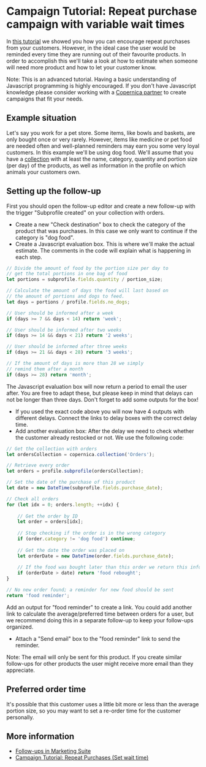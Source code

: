 # Campaign Tutorial: Repeat purchase campaign with variable wait times

In [this tutorial](./campaign-tutorial-repeat-purchase) we showed you how 
you can encourage repeat purchases from your customers. However, in the ideal 
case the user would be reminded every time they are running out of their 
favourite products. In order to accomplish this we'll take a look at 
how to estimate when someone will need more product and how to let your 
customer know.

Note: This is an advanced tutorial. Having a basic understanding of 
Javascript programming is highly encouraged. If you don't have Javascript 
knowledge please consider working with a 
[Copernica partner](https://www.copernica.com/en/support/partners) 
to create campaigns that fit your needs.

## Example situation

Let's say you work for a pet store. Some items, like bowls and baskets, 
are only bought once or very rarely. However, items like medicine or pet 
food are needed often and well-planned reminders may earn you some 
very loyal customers. In this example we'll be using dog food. We'll 
assume that you have a [collection](./database-fields-and-collections) 
with at least the name, category, quantity and portion size (per day) of the products, 
as well as information in the profile on which animals your customers own.

## Setting up the follow-up

First you should open the follow-up editor and create a new follow-up with 
the trigger "Subprofile created" on your collection with orders.

- Create a new "Check destination" box to check the category of the product 
that was purchases. In this case we only want to continue if the category 
is "dog food".
- Create a Javascript evaluation box. This is where we'll make the actual 
estimate. The comments in the code will explain what is happening in each step.

```Javascript
// Divide the amount of food by the portion size per day to 
// get the total portions in one bag of food
let portions = subprofile.fields.quantity / portion_size;

// Calculate the amount of days the food will last based on 
// the amount of portions and dogs to feed.
let days = portions / profile.fields.no_dogs;

// User should be informed after a week
if (days >= 7 && days < 14) return 'week';

// User should be informed after two weeks
if (days >= 14 && days < 21) return '2 weeks';

// User should be informed after three weeks
if (days >= 21 && days < 28) return '3 weeks';

// If the amount of days is more than 28 we simply 
// remind them after a month
if (days >= 28) return 'month';
```

The Javascript evaluation box will now return a period to email the user 
after. You are free to adapt these, but please keep in mind that delays can 
not be longer than three days. Don't forget to add some outputs for the 
box!
- If you used the exact code above you will now have 4 outputs with different 
delays. Connect the links to delay boxes with the correct delay time.
- Add another evaluation box: After the delay we need to check whether the 
customer already restocked or not. We use the following code:

```Javascript
// Get the collection with orders
let ordersCollection = copernica.collection('Orders');

// Retrieve every order
let orders = profile.subprofile(ordersCollection);

// Set the date of the purchase of this product
let date = new DateTime(subprofile.fields.purchase_date);

// Check all orders
for (let idx = 0; orders.length; ++idx) {
    
    // Get the order by ID
  	let order = orders[idx];
    
    // Stop checking if the order is in the wrong category
    if (order.category != 'dog food') continue;
    
    // Get the date the order was placed on
    let orderDate = new DateTime(order.fields.purchase_date);
    
    // If the food was bought later than this order we return this information
    if (orderDate > date) return 'food rebought';
}

// No new order found; a reminder for new food should be sent
return 'food reminder';
```

Add an output for "food reminder" to create a link. You could add another 
link to calculate the average/preferred time between orders for a user, 
but we recommend doing this in a separate follow-up to keep your follow-ups 
organized.
- Attach a "Send email" box to the "food reminder" link to send the reminder.

Note: The email will only be sent for this product. If you create similar 
follow-ups for other products the user might receive more email than they 
appreciate.

## Preferred order time

It's possible that this customer uses a little bit more or less than the 
average portion size, so you may want to set a re-order time for the customer 
personally.

## More information

* [Follow-ups in Marketing Suite](./follow-up-manager-ms)
* [Campaign Tutorial: Repeat Purchases (Set wait time)](./campaign-tutorial-repeat-purchase)



